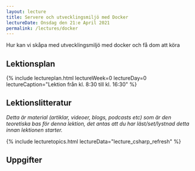 ```yaml
---
layout: lecture
title: Servere och utvecklingsmiljö med Docker
lectureDate: Onsdag den 21:e April 2021
permalink: /lectures/docker
---
```


Hur kan vi skåpa med utvecklingsmiljö med docker och få dom att köra

## Lektionsplan

{% include lectureplan.html lectureWeek=0 lectureDay=0 lectureCaption="Lektion från kl. 8:30 till kl. 16:30" %}

## Lektionslitteratur
*Detta är material (artiklar, videoer, blogs, podcasts etc) som är den teoretiska bas för denna lektion, det antas att du har läst/set/lystnad detta innan lektionen starter.*

{% include lecturetopics.html lectureData="lecture_csharp_refresh" %}

## Uppgifter

